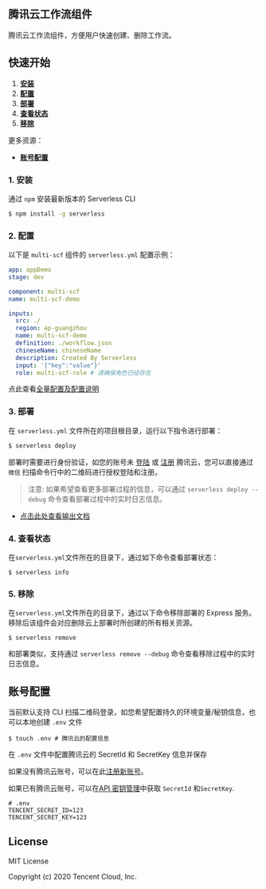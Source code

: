 ## 腾讯云工作流组件

腾讯云工作流组件，方便用户快速创建、删除工作流。

## 快速开始

1. [**安装**](#1-安装)
2. [**配置**](#2-配置)
3. [**部署**](#3-部署)
4. [**查看状态**](#4-查看状态)
5. [**移除**](#5-移除)

更多资源：

- [**账号配置**](#账号配置)

### 1. 安装

通过 `npm` 安装最新版本的 Serverless CLI

```bash
$ npm install -g serverless
```

### 2. 配置

以下是 `multi-scf` 组件的 `serverless.yml` 配置示例：

```yml
app: appDemo
stage: dev

component: multi-scf
name: multi-scf-demo

inputs:
  src: ./
  region: ap-guangzhou
  name: multi-scf-demo
  definition: ./workflow.json
  chineseName: chineseName
  description: Created By Serverless
  input: '{"key":"value"}'
  role: multi-scf-role # 请确保角色已经存在
```

点此查看[全量配置及配置说明](./docs/configure.md)

### 3. 部署

在 `serverless.yml` 文件所在的项目根目录，运行以下指令进行部署：

```bash
$ serverless deploy
```

部署时需要进行身份验证，如您的账号未 [登陆](https://cloud.tencent.com/login) 或 [注册](https://cloud.tencent.com/register) 腾讯云，您可以直接通过 `微信` 扫描命令行中的二维码进行授权登陆和注册。

> 注意: 如果希望查看更多部署过程的信息，可以通过 `serverless deploy --debug` 命令查看部署过程中的实时日志信息。

- [点击此处查看输出文档](./docs/output.md)

### 4. 查看状态

在`serverless.yml`文件所在的目录下，通过如下命令查看部署状态：

```
$ serverless info
```

### 5. 移除

在`serverless.yml`文件所在的目录下，通过以下命令移除部署的 Express 服务。移除后该组件会对应删除云上部署时所创建的所有相关资源。

```
$ serverless remove
```

和部署类似，支持通过 `serverless remove --debug` 命令查看移除过程中的实时日志信息。

## 账号配置

当前默认支持 CLI 扫描二维码登录，如您希望配置持久的环境变量/秘钥信息，也可以本地创建 `.env` 文件

```console
$ touch .env # 腾讯云的配置信息
```

在 `.env` 文件中配置腾讯云的 SecretId 和 SecretKey 信息并保存

如果没有腾讯云账号，可以在此[注册新账号](https://cloud.tencent.com/register)。

如果已有腾讯云账号，可以在[API 密钥管理](https://console.cloud.tencent.com/cam/capi)中获取 `SecretId` 和`SecretKey`.

```
# .env
TENCENT_SECRET_ID=123
TENCENT_SECRET_KEY=123
```

## License

MIT License

Copyright (c) 2020 Tencent Cloud, Inc.

